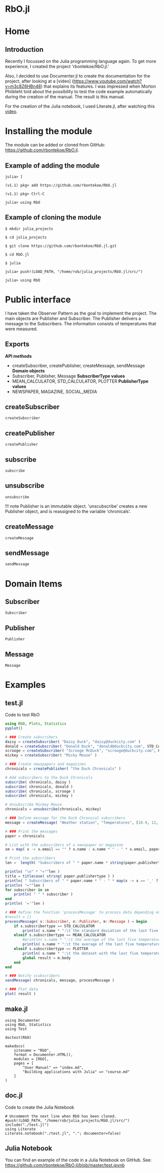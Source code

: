 # RbO.jl

# Home

## Introduction
Recently I focussed on the Julia programming language again. To get more experience, I created the project 'rbontekoe/RbO.jl.'

Also, I decided to use Documenter.jl to create the documentation for the project, after looking at a [video] (https://www.youtube.com/watch?v=m3c8Z6HBn48) that explains its features. I was impressed when Morton Phiibleht told about the possibility to test the code example automatically during the creation of the manual. The result is this manual.

For the creation of the Julia notebook, I used Literate.jl, after watching this [video](https://www.youtube.com/watch?v=Tfp1WEdYfqk&t=333s).

# Installing the module
The module can be added or cloned from GitHub: https://github.com/rbontekoe/RbO.jl.

## Example of adding the module
```
julia> ]

(v1.1) pkg> add https://github.com/rbontekoe/RbO.jl

(v1.1) pkg> Ctrl-C

julia> using RbO
```

## Example of cloning the module
```
$ mkdir julia_projects

$ cd julia_projects

$ git clone https://github.com/rbontekoe/RbO.jl.git

$ cd RbO.jl

$ julia

julia> push!(LOAD_PATH, "/home/rob/julia_projects/RbO.jl/src/")

julia> using RbO
```

# Public interface
I have taken the Observer Pattern as the goal to implement the project. The main objects are Publisher and Subscriber. The Publisher delivers a message to the Subscribers. The information consists of temperatures that were measured.

## Exports
**API methods**
- createSubscriber, createPublisher, createMessage, sendMessage
**Domain objects**
- Subscriber, Publisher, Message
**SubscriberType values**
- MEAN\_CALCULATOR, STD\_CALCULATOR, PLOTTER
**PublisherType values**
- NEWSPAPER, MAGAZINE, SOCIAL_MEDIA

## createSubscriber
```@docs
createSubscriber
```

## createPublisher
```@docs
createPublisher
```

## subscribe
```@docs
subscribe
```

## unsubscribe
```@docs
unsubscribe
```
!!! note
    Publisher is an immutable object. 'unscubscribe' creates a new Publisher object, and is reassigned to the variable 'chronicals'.


## createMessage
```@docs
createMessage
```

## sendMessage
```@docs
sendMessage
```

# Domain Items

## Subscriber
```@docs
Subscriber
```
## Publisher
```@docs
Publisher
```

## Message
```@docs
Message
```

# Examples

## test.jl

Code to test RbO

```julia
using RbO, Plots, Statistics
pyplot()

# ### Create subscribers
daisy = createSubscriber( "Daisy Duck", "daisy@duckcity.com" )
donald = createSubscriber( "Donald Duck", "donald@duckcity.com", STD_CALCULATOR )
scrooge = createSubscriber( "Scrooge McDuck", "scrooge@duckcity.com", PLOTTER )
mickey = createSubscriber( "Micky Mouse" )

# ### Create newspapers and magazines
chronicals = createPublisher( "the Duck Chronicals" )

# Add subscribers to the Duck Chronicals
subscribe( chronicals, daisy )
subscribe( chronicals, donald )
subscribe( chronicals, scrooge )
subscribe( chronicals, mickey )

# Unsubscribe Mickey Mouse
chronicals = unsubscribe(chronicals, mickey)

# ### Define message for the Duck Chronical subscribers
message = createMessage( "Weather station", "Temperatures", [10.9, 12, 10.5, 12.7, 10.2] )

# ### Print the messages
paper = chronicals

# List with the subscribers of a newspaper or magazine
sm = map( x -> x.email == "" ? x.name : x.name * " - " * x.email, paper.list )

# Print the subscribers
len =  length( "Subscribers of " * paper.name * string(paper.publishertype )) + 5

println( "\n" * "="^len )
title = titlecase( string( paper.publishertype ) )
println( " Subscribers of " * paper.name * " - " * map(x -> x == '_' ? ' ' : x , title ) )
println( "="^len )
for subscriber in sm
    println( " " * subscriber )
end
println( '='^len )

# ### Define the function 'processMessage' to process data depending on SubsriberType
#result = []
processMessage( s::Subscriber, n::Publisher, m::Message ) = begin
    if s.subscribertype == STD_CALCULATOR
        println( s.name * ":\t the standard deviation of the last five temperatures is: " * string( round( std(m.body); digits=2) ) * " °C" )
    elseif s.subscribertype == MEAN_CALCULATOR
        #println( s.name * ":\t the average of the last five temperatures is: " * string(sum(m.body) / length(m.body)) * " °C" )
        println( s.name * ":\t the average of the last five temperatures is: " * string( mean( m.body ) ) * " °C" )
    elseif s.subscribertype == PLOTTER
        println( s.name * ":\t the dataset with the last five temperatures is: " * string( m.body ) )
        global result = m.body
    end
end

# ### Notify scubscribers
sendMessage( chronicals, message, processMessage )

# ### Plot data
plot( result )

```

## make.jl
```
using Documenter
using RbO, Statistics
using Test

doctest(RbO)

makedocs(
    sitename = "RbO",
    format = Documenter.HTML(),
    modules = [RbO],
    pages = [
        "User Manual" => "index.md",
        "Building applications with Julia" => "course.md"
    ]
)
```

## doc.jl

Code to create the Julia Notebook

```
# Uncomment the next line when RbO has been cloned.
#push!(LOAD_PATH, "/home/rob/julia_projects/RbO.jl/src/")
include("./test.jl")
using Literate
Literate.notebook("./test.jl", "."; documenter=false)
```

## Julia Notebook
You can find an example of the code in a Julia Notebook on GitHub.
See: <https://github.com/rbontekoe/RbO.jl/blob/master/test.ipynb>
